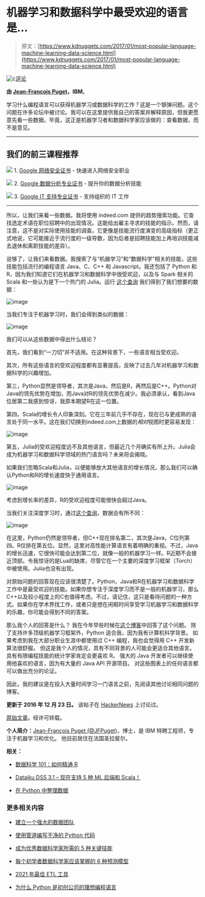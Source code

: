 # 机器学习和数据科学中最受欢迎的语言是…

> 原文：[https://www.kdnuggets.com/2017/01/most-popular-language-machine-learning-data-science.html](https://www.kdnuggets.com/2017/01/most-popular-language-machine-learning-data-science.html)

![c](../Images/3d9c022da2d331bb56691a9617b91b90.png)[评论](#comments)

**由 [Jean-Francois Puget](https://www.ibm.com/developerworks/mydeveloperworks/blogs/jfp/?lang=en)，IBM**。

学习什么编程语言可以获得机器学习或数据科学的工作？这是一个银弹问题。这个问题在许多论坛中被讨论。我可以在这里提供我自己的答案并解释原因，但我更愿意先看一些数据。毕竟，这正是机器学习者和数据科学家应该做的：查看数据，而不是意见。

* * *

## 我们的前三课程推荐

![](../Images/0244c01ba9267c002ef39d4907e0b8fb.png) 1\. [Google 网络安全证书](https://www.kdnuggets.com/google-cybersecurity) - 快速进入网络安全职业

![](../Images/e225c49c3c91745821c8c0368bf04711.png) 2\. [Google 数据分析专业证书](https://www.kdnuggets.com/google-data-analytics) - 提升你的数据分析技能

![](../Images/0244c01ba9267c002ef39d4907e0b8fb.png) 3\. [Google IT 支持专业证书](https://www.kdnuggets.com/google-itsupport) - 支持组织的 IT 工作

* * *

所以，让我们来看一些数据。我将使用 indeed.com 提供的趋势搜索功能。它查找选定术语在职位招聘中的出现情况。这能给出雇主寻求的技能的指示。然而，请注意，这不是对实际使用技能的调查。它更像是技能流行度演变的高级指标（更正式地说，它可能接近于流行度的一级导数，因为后者是招聘技能加上再培训技能减去退休和离职技能的差异）。

说够了，让我们来看数据。我搜索了与“机器学习”和“数据科学”相关的技能，这些技能包括流行的编程语言 Java、C、C++ 和 Javascript。我还包括了 Python 和 R，因为我们知道它们在机器学习和数据科学中很受欢迎，以及与 Spark 相关的 Scala 和一些认为是下一个热门的 Julia。运行 [这个查询](https://www.indeed.com/jobtrends/q-python-and-%28%22machine-learning%22-or-%22data-science%22%29-q-R-and-%28%22machine-learning%22-or-%22data-science%22%29-q-Java-and-%28%22machine-learning%22-or-%22data-science%22%29-q-Javascript-and-%28%22machine-learning%22-or-%22data-science%22%29-q-C-and-%28%22machine-learning%22-or-%22data-science%22%29-q-C++-and-%28%22machine-learning%22-or-%22data-science%22%29-q-Julia-and-%28%22machine-learning%22-or-%22data-science%22%29-q-scala-and-%28%22machine-learning%22-or-%22data-science%22%29.html) 我们得到了我们想要的数据：

![image](../Images/8d02117d13f6193fc1c88dbb5c436d34.png)

当我们专注于机器学习时，我们会得到类似的数据：

![image](../Images/fa40a2642a44c833a6b402cc760a8b56.png)

我们可以从这些数据中得出什么结论？

首先，我们看到“一刀切”并不适用。在这种背景下，一些语言相当受欢迎。

其次，所有这些语言的受欢迎程度都有显著提高，反映了过去几年对机器学习和数据科学的兴趣增加。

第三，Python显然是领导者，其次是Java，然后是R，再然后是C++。Python对Java的领先优势在增加，而Java对R的领先优势在减少。我必须承认，看到Java位居第二我感到惊讶，我原本期望R在这一位置。

第四，Scala的增长令人印象深刻。它在三年前几乎不存在，现在已与更成熟的语言处于同一水平。这在我们切换到indeed.com上数据的*相对*视图时更容易发现：

![image](../Images/3b4a741d15b4225bdaa8375576def66e.png)

第五，Julia的受欢迎程度远不及其他语言，但最近几个月确实有所上升。Julia会成为机器学习和数据科学领域的热门语言吗？未来将会揭晓。

如果我们忽略Scala和Julia，以便能够放大其他语言的增长情况，那么我们可以确认Python和R的增长速度快于通用语言。

![image](../Images/7246397fe993e7eec10ac4889140a8b6.png)

考虑到增长率的差异，R的受欢迎程度可能很快会超过Java。

当我们关注深度学习时，通过[这个查询](https://www.indeed.com/jobtrends/q-Python-and-%22deep-learning%22-q-R-and-%22deep-learning%22-q-Java-and-%22deep-learning%22-q-Javascript-and-%22deep-learning%22-q-C-and-%22deep-learning%22-q-C++-and-%22deep-learning%22-q-Julia-and-%22deep-learning%22-q-Scala-and-%22deep-learning%22-q-Lua-and-%22deep-learning%22.html)，数据会有所不同：

![image](../Images/42cb4251cedf2ec9b92bab667fb3a18a.png)

在这里，Python仍然是领导者，但C++现在排名第二，其次是Java，C位列第四。R仅排在第五位。显然，这里对高性能计算语言有着明确的重视。不过，Java的增长迅速，它很快可能会达到第二位，就像一般的机器学习一样。R近期不会接近顶部。令我惊讶的是Lua的缺席，尽管它在一个主要的深度学习框架（Torch）中被使用。Julia也没有出现。

对原始问题的回答现在应该很清楚了。Python、Java和R在机器学习和数据科学工作中是最受欢迎的技能。如果你想专注于深度学习而不是一般的机器学习，那么C++以及较小程度上的C也值得考虑。不过，请记住，这只是看待问题的一种方式。如果你在学术界找工作，或者只是想在闲暇时间享受学习机器学习和数据科学的乐趣，你可能会得到不同的答案。

那么我个人的回答是什么？ 我在今年早些时候在[这个博客](https://www.ibm.com/developerworks/community/blogs/jfp/entry/Why_Python?lang=en)中回答了这个问题。 除了支持许多顶级机器学习框架外，Python 适合我，因为我有计算机科学背景。 如果考虑到我在大部分职业生涯中都使用过 C++ 编程，我也会觉得用 C++ 开发新算法很舒服。 但这是我个人的情况，具有不同背景的人可能会更适合其他语言。 具有有限编程技能的统计学家肯定会更喜欢 R。 强大的 Java 开发者可以继续使用他喜欢的语言，因为有大量的 Java API 开源项目。 对这些图表上的任何语言都可以做出充分的论证。

因此，我的建议是在投入大量时间学习一门语言之前，先阅读其他讨论相同问题的博客。

**更新于 2016 年 12 月 23 日。** 该帖子在 [HackerNews](https://news.ycombinator.com/item?id=13239530) 上讨论过。

[原始文章](https://www.ibm.com/developerworks/community/blogs/jfp/entry/What_Language_Is_Best_For_Machine_Learning_And_Data_Science?lang=en)。经许可转载。

**个人简介：**[Jean-François Puget (@JFPuget)](https://twitter.com/jfpuget?lang=en)，博士，是 IBM 特聘工程师，专注于机器学习和优化。 他目前居住在法国圣拉斐尔。

**相关：**

+   [数据科学 101：如何精通 R](/2016/11/data-science-101-good-at-r.html)

+   [Dataiku DSS 3.1 – 现在支持 5 种 ML 后端和 Scala！](/2016/08/dataiku-dss-31-machine-learning-backends-scala.html)

+   [在 Python 中整理数据](/2017/01/tidying-data-python.html)

### 更多相关内容

+   [建立一个强大的数据团队](https://www.kdnuggets.com/2021/12/build-solid-data-team.html)

+   [使用管道编写干净的 Python 代码](https://www.kdnuggets.com/2021/12/write-clean-python-code-pipes.html)

+   [成为优秀数据科学家所需的 5 种关键技能](https://www.kdnuggets.com/2021/12/5-key-skills-needed-become-great-data-scientist.html)

+   [每个初学者数据科学家应该掌握的 6 种预测模型](https://www.kdnuggets.com/2021/12/6-predictive-models-every-beginner-data-scientist-master.html)

+   [2021 年最佳 ETL 工具](https://www.kdnuggets.com/2021/12/mozart-best-etl-tools-2021.html)

+   [为什么 Python 是初创公司的理想编程语言](https://www.kdnuggets.com/2021/12/makes-python-ideal-programming-language-startups.html)
